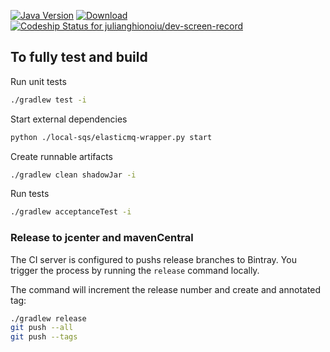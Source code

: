 [![Java Version](http://img.shields.io/badge/Java-1.8-blue.svg)](http://www.oracle.com/technetwork/java/javase/downloads/jdk8-downloads-2133151.html)
[![Download](https://api.bintray.com/packages/julianghionoiu/maven/queue-client/images/download.svg)](https://bintray.com/julianghionoiu/maven/queue-client/_latestVersion)
[![Codeship Status for julianghionoiu/dev-screen-record](https://img.shields.io/codeship/f4e468f0-e403-0135-2d6a-3e0434e5c2c3/master.svg)](https://codeship.com/projects/268708)


## To fully test and build

Run unit tests
```bash
./gradlew test -i
```

Start external dependencies
```bash
python ./local-sqs/elasticmq-wrapper.py start
```

Create runnable artifacts
```bash
./gradlew clean shadowJar -i
```

Run tests
```bash
./gradlew acceptanceTest -i
```


### Release to jcenter and mavenCentral

The CI server is configured to pushs release branches to Bintray.
You trigger the process by running the `release` command locally.

The command will increment the release number and create and annotated tag:
```bash
./gradlew release
git push --all
git push --tags
```